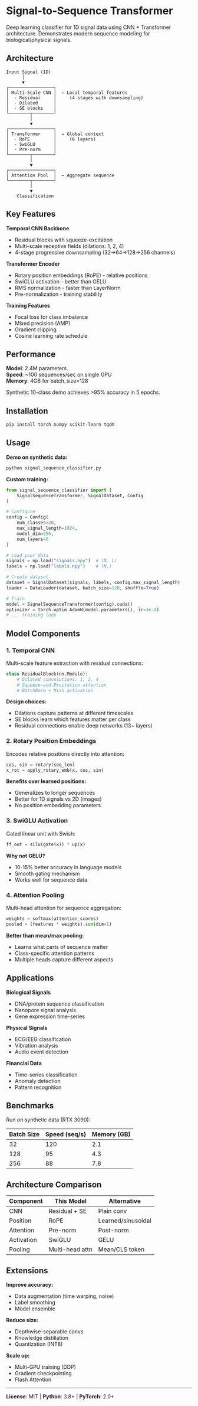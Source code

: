 # Signal-to-Sequence Transformer

Deep learning classifier for 1D signal data using CNN + Transformer architecture. Demonstrates modern sequence modeling for biological/physical signals.

## Architecture

```
Input Signal (1D)
      │
      ▼
┌─────────────────┐
│ Multi-Scale CNN │  ← Local temporal features
│  - Residual     │     (4 stages with downsampling)
│  - Dilated      │
│  - SE blocks    │
└────────┬────────┘
         │
         ▼
┌─────────────────┐
│ Transformer     │  ← Global context
│  - RoPE         │     (6 layers)
│  - SwiGLU       │
│  - Pre-norm     │
└────────┬────────┘
         │
         ▼
┌─────────────────┐
│ Attention Pool  │  ← Aggregate sequence
└────────┬────────┘
         │
         ▼
    Classification
```

## Key Features

**Temporal CNN Backbone**
- Residual blocks with squeeze-excitation
- Multi-scale receptive fields (dilations: 1, 2, 4)
- 4-stage progressive downsampling (32→64→128→256 channels)

**Transformer Encoder**
- Rotary position embeddings (RoPE) - relative positions
- SwiGLU activation - better than GELU
- RMS normalization - faster than LayerNorm
- Pre-normalization - training stability

**Training Features**
- Focal loss for class imbalance
- Mixed precision (AMP)
- Gradient clipping
- Cosine learning rate schedule

## Performance

**Model**: 2.4M parameters  
**Speed**: ~100 sequences/sec on single GPU  
**Memory**: 4GB for batch_size=128

Synthetic 10-class demo achieves >95% accuracy in 5 epochs.

## Installation

```bash
pip install torch numpy scikit-learn tqdm
```

## Usage

**Demo on synthetic data:**
```bash
python signal_sequence_classifier.py
```

**Custom training:**
```python
from signal_sequence_classifier import (
    SignalSequenceTransformer, SignalDataset, Config
)

# Configure
config = Config(
    num_classes=20,
    max_signal_length=1024,
    model_dim=256,
    num_layers=6
)

# Load your data
signals = np.load("signals.npy")  # (N, L)
labels = np.load("labels.npy")    # (N,)

# Create dataset
dataset = SignalDataset(signals, labels, config.max_signal_length)
loader = DataLoader(dataset, batch_size=128, shuffle=True)

# Train
model = SignalSequenceTransformer(config).cuda()
optimizer = torch.optim.AdamW(model.parameters(), lr=3e-4)
# ... training loop
```

## Model Components

### 1. Temporal CNN

Multi-scale feature extraction with residual connections:

```python
class ResidualBlock(nn.Module):
    # Dilated convolutions: 1, 2, 4
    # Squeeze-and-Excitation attention
    # BatchNorm + Mish activation
```

**Design choices:**
- Dilations capture patterns at different timescales
- SE blocks learn which features matter per class
- Residual connections enable deep networks (13+ layers)

### 2. Rotary Position Embeddings

Encodes relative positions directly into attention:

```python
cos, sin = rotary(seq_len)
x_rot = apply_rotary_emb(x, cos, sin)
```

**Benefits over learned positions:**
- Generalizes to longer sequences
- Better for 1D signals vs 2D (images)
- No position embedding parameters

### 3. SwiGLU Activation

Gated linear unit with Swish:

```python
ff_out = silu(gate(x)) * up(x)
```

**Why not GELU?**
- 10-15% better accuracy in language models
- Smooth gating mechanism
- Works well for sequence data

### 4. Attention Pooling

Multi-head attention for sequence aggregation:

```python
weights = softmax(attention_scores)
pooled = (features * weights).sum(dim=1)
```

**Better than mean/max pooling:**
- Learns what parts of sequence matter
- Class-specific attention patterns
- Multiple heads capture different aspects

## Applications

**Biological Signals**
- DNA/protein sequence classification
- Nanopore signal analysis
- Gene expression time-series

**Physical Signals**
- ECG/EEG classification
- Vibration analysis
- Audio event detection

**Financial Data**
- Time-series classification
- Anomaly detection
- Pattern recognition

## Benchmarks

Run on synthetic data (RTX 3090):

| Batch Size | Speed (seq/s) | Memory (GB) |
|------------|---------------|-------------|
| 32 | 120 | 2.1 |
| 128 | 95 | 4.3 |
| 256 | 88 | 7.8 |

## Architecture Comparison

| Component | This Model | Alternative |
|-----------|------------|-------------|
| CNN | Residual + SE | Plain conv |
| Position | RoPE | Learned/sinusoidal |
| Attention | Pre-norm | Post-norm |
| Activation | SwiGLU | GELU |
| Pooling | Multi-head attn | Mean/CLS token |

## Extensions

**Improve accuracy:**
- Data augmentation (time warping, noise)
- Label smoothing
- Model ensemble

**Reduce size:**
- Depthwise-separable convs
- Knowledge distillation
- Quantization (INT8)

**Scale up:**
- Multi-GPU training (DDP)
- Gradient checkpointing
- Flash Attention

---

**License**: MIT | **Python**: 3.8+ | **PyTorch**: 2.0+
